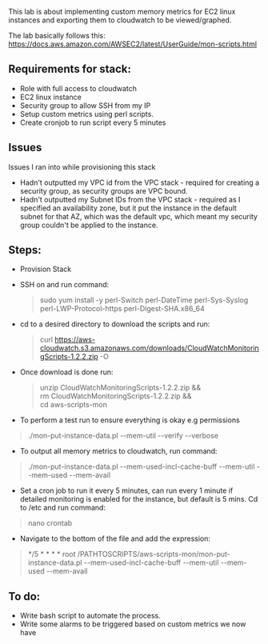  This lab is about implementing custom memory metrics for EC2 linux instances and exporting them to cloudwatch to be viewed/graphed.

The lab basically follows this: https://docs.aws.amazon.com/AWSEC2/latest/UserGuide/mon-scripts.html

## Requirements for stack:
 * Role with full access to cloudwatch 
 * EC2 linux instance 
 * Security group to allow SSH from my IP 
 * Setup custom metrics using perl scripts.
 * Create cronjob to run script every 5 minutes

## Issues
Issues I ran into while provisioning this stack 
 * Hadn't outputted my VPC id from the VPC stack - required for creating a security group, as security groups are VPC bound.
 * Hadn't outputted my Subnet IDs from the VPC stack - required as I specified an availability zone, but it put the instance in the default subnet for that AZ, which was the default vpc, which meant my security group couldn't be applied to the instance.

## Steps: 
 * Provision Stack 
 * SSH on and run command: 
    > sudo yum install -y perl-Switch perl-DateTime perl-Sys-Syslog perl-LWP-Protocol-https perl-Digest-SHA.x86_64
 * cd to a desired directory to download the scripts and run:
    > curl https://aws-cloudwatch.s3.amazonaws.com/downloads/CloudWatchMonitoringScripts-1.2.2.zip -O
* Once download is done run: 
    > unzip CloudWatchMonitoringScripts-1.2.2.zip && \
rm CloudWatchMonitoringScripts-1.2.2.zip && \
cd aws-scripts-mon

* To perform a test run to ensure everything is okay e.g permissions 
> ./mon-put-instance-data.pl --mem-util --verify --verbose
* To output all memory metrics to cloudwatch, run command: 
> ./mon-put-instance-data.pl --mem-used-incl-cache-buff --mem-util --mem-used --mem-avail
* Set a cron job to run it every 5 minutes, can run every 1 minute if detailed monitoring is enabled for the instance, but default is 5 mins. Cd to /etc and run command: 
> nano crontab
* Navigate to the bottom of the file and add the expression: 
> */5 * * * * root /PATHTOSCRIPTS/aws-scripts-mon/mon-put-instance-data.pl --mem-used-incl-cache-buff --mem-util --mem-used --mem-avail

## To do: 
* Write bash script to automate the process.
* Write some alarms to be triggered based on custom metrics we now have